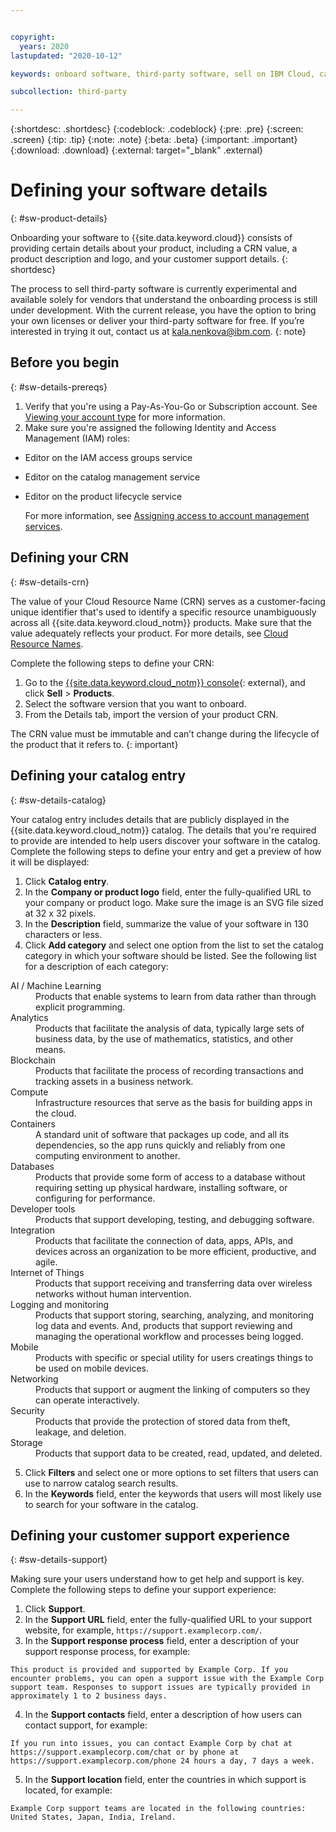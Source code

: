 ```yaml
---


copyright:
  years: 2020
lastupdated: "2020-10-12"

keywords: onboard software, third-party software, sell on IBM Cloud, catalog details, support, software, product portal, provider portal, partner, sellers, partner portal, catalog, CRN, cloud resource name, product lifecycle

subcollection: third-party

---
```


{:shortdesc: .shortdesc}
{:codeblock: .codeblock}
{:pre: .pre}
{:screen: .screen}
{:tip: .tip}
{:note: .note}
{:beta: .beta}
{:important: .important}
{:download: .download}
{:external: target="_blank" .external}

# Defining your software details 
{: #sw-product-details}

Onboarding your software to {{site.data.keyword.cloud}} consists of providing certain details about your product, including a CRN value, a product description and logo, and your customer support details.
{: shortdesc}

The process to sell third-party software is currently experimental and available solely for vendors that understand the onboarding process is still under development. With the current release, you have the option to bring your own licenses or deliver your third-party software for free. If you’re interested in trying it out, contact us at kala.nenkova@ibm.com.
{: note}

## Before you begin
{: #sw-details-prereqs}

1. Verify that you're using a Pay-As-You-Go or Subscription account. See [Viewing your account type](/docs/account?topic=account-account_settings#view-acct-type) for more information.
2. Make sure you're assigned the following Identity and Access Management (IAM) roles:
  
  * Editor on the IAM access groups service
  * Editor on the catalog management service
  * Editor on the product lifecycle service
  
    For more information, see [Assigning access to account management services](/docs/account?topic=account-account-services).

## Defining your CRN 
{: #sw-details-crn}

The value of your Cloud Resource Name (CRN) serves as a customer-facing unique identifier that's used to identify a specific resource unambiguously across all {{site.data.keyword.cloud_notm}} products. Make sure that the value adequately reflects your product. For more details, see [Cloud Resource Names](/docs/account?topic=account-crn).

Complete the following steps to define your CRN:

1. Go to the [{{site.data.keyword.cloud_notm}} console](https://cloud.ibm.com/partner-center/sell/){: external}, and click **Sell** > **Products**. 
2. Select the software version that you want to onboard. 
3. From the Details tab, import the version of your product CRN.

  The CRN value must be immutable and can’t change during the lifecycle of the product that it refers to.
  {: important}

## Defining your catalog entry 
{: #sw-details-catalog}

Your catalog entry includes details that are publicly displayed in the {{site.data.keyword.cloud_notm}} catalog. The details that you're required to provide are intended to help users discover your software in the catalog. Complete the following steps to define your entry and get a preview of how it will be displayed: 

1. Click **Catalog entry**.
2. In the **Company or product logo** field, enter the fully-qualified URL to your company or product logo. Make sure the image is an SVG file sized at 32 x 32 pixels.
3. In the **Description** field, summarize the value of your software in 130 characters or less.
4. Click **Add category** and select one option from the list to set the catalog category in which your software should be listed. See the following list for a description of each category:

  <dl>
  <dt>AI / Machine Learning</dt>
  <dd>Products that enable systems to learn from data rather than through explicit programming.</dd>
  <dt>Analytics</dt>
  <dd>Products that facilitate the analysis of data, typically large sets of business data, by the use of mathematics, statistics, and other means.</dd>
  <dt>Blockchain</dt>
  <dd>Products that facilitate the process of recording transactions and tracking assets in a business network.</dd>
  <dt>Compute</dt>
  <dd>Infrastructure resources that serve as the basis for building apps in the cloud. </dd>
  <dt>Containers</dt>
  <dd>A standard unit of software that packages up code, and all its dependencies, so the app runs quickly and reliably from one computing environment to another. </dd>
  <dt>Databases</dt>
  <dd>Products that provide some form of access to a database without requiring setting up physical hardware, installing software, or configuring for performance.</dd>
  <dt>Developer tools</dt>
  <dd>Products that support developing, testing, and debugging software.</dd>
  <dt>Integration</dt>
  <dd>Products that facilitate the connection of data, apps, APIs, and devices across an organization to be more efficient, productive, and agile.</dd>
  <dt>Internet of Things</dt>
  <dd>Products that support receiving and transferring data over wireless networks without human intervention.</dd>
  <dt>Logging and monitoring</dt>
  <dd>Products that support storing, searching, analyzing, and monitoring log data and events. And, products that support reviewing and managing the operational workflow and processes being logged.</dd>
  <dt>Mobile</dt>
  <dd>Products with specific or special utility for users creatings things to be used on mobile devices.</dd>
  <dt>Networking</dt>
  <dd>Products that support or augment the linking of computers so they can operate interactively.</dd>
  <dt>Security</dt>
  <dd>Products that provide the protection of stored data from theft, leakage, and deletion.</dd>
  <dt>Storage</dt>
  <dd>Products that support data to be created, read, updated, and deleted.</dd>
  </dl>

5. Click **Filters** and select one or more options to set filters that users can use to narrow catalog search results.
6. In the **Keywords** field, enter the keywords that users will most likely use to search for your software in the catalog.

## Defining your customer support experience
{: #sw-details-support}

Making sure your users understand how to get help and support is key. Complete the following steps to define your support experience: 

1. Click **Support**.
2. In the **Support URL** field, enter the fully-qualified URL to your support website, for example, `https://support.examplecorp.com/`.
3. In the **Support response process** field, enter a description of your support response process, for example: 

  `This product is provided and supported by Example Corp. If you encounter problems, you can open a support issue with the Example Corp support team. Responses to support issues are typically provided in approximately 1 to 2 business days.` 

4. In the **Support contacts** field, enter a description of how users can contact support, for example:

  `If you run into issues, you can contact Example Corp by chat at https://support.examplecorp.com/chat or by phone at https://support.examplecorp.com/phone 24 hours a day, 7 days a week.`

5. In the **Support location** field, enter the countries in which support is located, for example:

  `Example Corp support teams are located in the following countries: United States, Japan, India, Ireland.`



